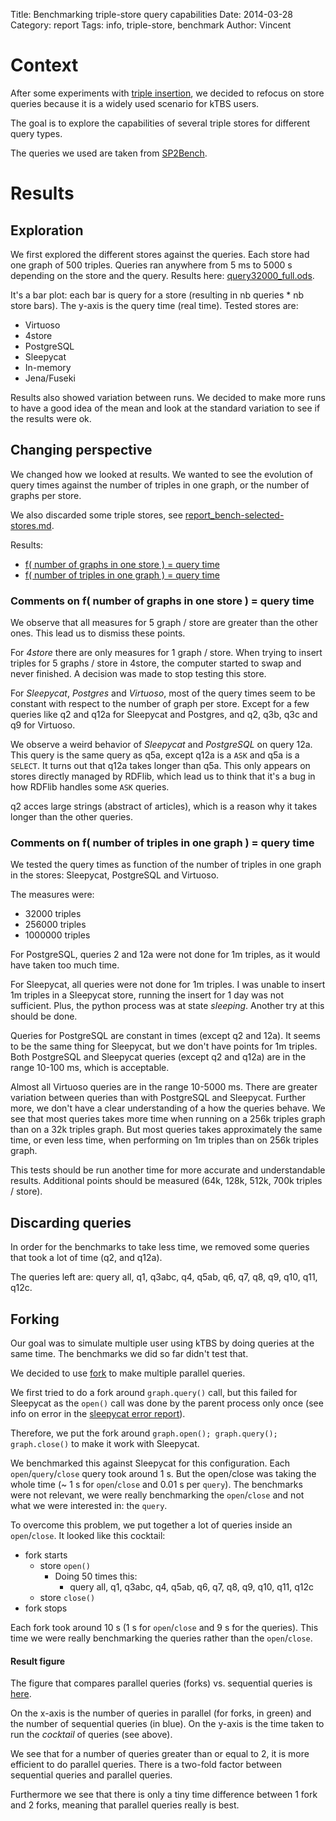 Title: Benchmarking triple-store query capabilities
Date: 2014-03-28
Category: report
Tags: info, triple-store, benchmark
Author: Vincent



Context
=======

After some experiments with [triple insertion](report_triple-store-insert.md), we decided to refocus
on store queries because it is a widely used scenario for kTBS users.

The goal is to explore the capabilities of several triple stores for different query types.

The queries we used are taken from [SP2Bench][sp2bench-queries].


Results
=======

Exploration
-----------

We first explored the different stores against the queries.
Each store had one graph of 500 triples.
Queries ran anywhere from 5 ms to 5000 s depending on the store and the query.
Results here: [query32000_full.ods][query32k-ods].

It's a bar plot: each bar is query for a store (resulting in nb queries * nb store bars).
The y-axis is the query time (real time).
Tested stores are:

- Virtuoso
- 4store
- PostgreSQL
- Sleepycat
- In-memory
- Jena/Fuseki

Results also showed variation between runs.
We decided to make more runs to have a good idea of the mean and look at the standard variation to see
if the results were ok.


Changing perspective
--------------------

We changed how we looked at results. We wanted to see the evolution of query times against the number of
triples in one graph, or the number of graphs per store.

We also discarded some triple stores, see [report_bench-selected-stores.md]().

Results:

- [f( number of graphs in one store ) = query time][query-ngraph]
- [f( number of triples in one graph ) = query time][query-ntriples]


### Comments on f( number of graphs in one store ) = query time

We observe that all measures for 5 graph / store are greater than the other ones.
This lead us to dismiss these points.

For *4store* there are only measures for 1 graph / store.
When trying to insert triples for 5 graphs / store in 4store, the computer started to swap and never finished.
A decision was made to stop testing this store.

For *Sleepycat*, *Postgres* and *Virtuoso*, most of the query times seem to be constant with respect to
the number of graph per store. Except for a few queries like q2 and q12a for Sleepycat and Postgres, and q2, q3b, q3c and q9 for Virtuoso.

We observe a weird behavior of *Sleepycat* and *PostgreSQL* on query 12a.
This query is the same query as q5a, except q12a is a `ASK` and q5a is a `SELECT`.
It turns out that q12a takes longer than q5a.
This only appears on stores directly managed by RDFlib, which lead us to think that it's a bug in how RDFlib
handles some `ASK` queries.

q2 acces large strings (abstract of articles), which is a reason why it takes longer than the other queries.


### Comments on f( number of triples in one graph ) = query time

We tested the query times as function of the number of triples in one graph in the stores: Sleepycat, PostgreSQL and Virtuoso.

The measures were:

- 32000 triples
- 256000 triples
- 1000000 triples

For PostgreSQL, queries 2 and 12a were not done for 1m triples, as it would have taken too much time.

For Sleepycat, all queries were not done for 1m triples. I was unable to insert 1m triples in a Sleepycat store, running the insert for 1 day was not sufficient. Plus, the python process was at state *sleeping*.
Another try at this should be done.

Queries for PostgreSQL are constant in times (except q2 and 12a).
It seems to be the same thing for Sleepycat, but we don't have points for 1m triples.
Both PostgreSQL and Sleepycat queries (except q2 and q12a) are in the range 10-100 ms, which is acceptable.

Almost all Virtuoso queries are in the range 10-5000 ms. There are greater variation between queries than with PostgreSQL and Sleepycat.
Further more, we don't have a clear understanding of a how the queries behave.
We see that most queries takes more time when running on a 256k triples graph than on a 32k triples graph.
But most queries takes approximately the same time, or even less time, when performing on 1m triples than on 256k triples graph.

This tests should be run another time for more accurate and understandable results.
Additional points should be measured (64k, 128k, 512k, 700k triples / store).


Discarding queries
------------------

In order for the benchmarks to take less time, we removed some queries that took a lot of time (q2, and q12a).

The queries left are: query all, q1, q3abc, q4, q5ab, q6, q7, q8, q9, q10, q11, q12c.


Forking
-------

Our goal was to simulate multiple user using kTBS by doing queries at the same time.
The benchmarks we did so far didn't test that.

We decided to use [fork][fork-wikipedia] to make multiple parallel queries.

We first tried to do a fork around `graph.query()` call, but this failed for Sleepycat as the `open()` call
was done by the parent process only once (see info on error in the [sleepycat error report][report-sleepycat-error]).

Therefore, we put the fork around `graph.open(); graph.query(); graph.close()` to make it work with Sleepycat.

We benchmarked this against Sleepycat for this configuration.
Each `open`/`query`/`close` query took around 1 s. But the open/close was taking the whole time (~ 1 s for `open`/`close` and 0.01 s per `query`).
The benchmarks were not relevant, we were really benchmarking the `open`/`close` and not what we were interested in: the `query`.

To overcome this problem, we put together a lot of queries inside an `open`/`close`. It looked like this cocktail:

- fork starts
    - store `open()`
        - Doing 50 times this:
            - query all, q1, q3abc, q4, q5ab, q6, q7, q8, q9, q10, q11, q12c
    - store `close()`
- fork stops

Each fork took around 10 s (1 s for `open`/`close` and 9 s for the queries).
This time we were really benchmarking the queries rather than the `open`/`close`.


#### Result figure

The figure that compares parallel queries (forks) vs. sequential queries is [here][query-cocktail].

On the x-axis is the number of queries in parallel (for forks, in green) and the number of sequential queries
(in blue).
On the y-axis is the time taken to run the *cocktail* of queries (see above).

We see that for a number of queries greater than or equal to 2, it is more efficient to do parallel queries.
There is a two-fold factor between sequential queries and parallel queries.

Furthermore we see that there is only a tiny time difference between 1 fork and 2 forks,
meaning that parallel queries really is best.



[sp2bench-queries]: http://dbis.informatik.uni-freiburg.de/index.php?project=SP2B/queries.php
[fork-wikipedia]: https://en.wikipedia.org/wiki/Fork_(system_call)

[report-sleepycat-error]: sleepycat_memory_error.md

[query32k-ods]: ../../bench_results/query32000_full.ods
[query-ngraph]: ../../bench_results/figure_ngraph_store_1.png
[query-ntriples]: ../../bench_results/figure_ntriples_stores_1.pdf
[query-cocktail]: ../../bench_results/fig_fork_vs_seq_cocktail_queries_mpoints.pdf
